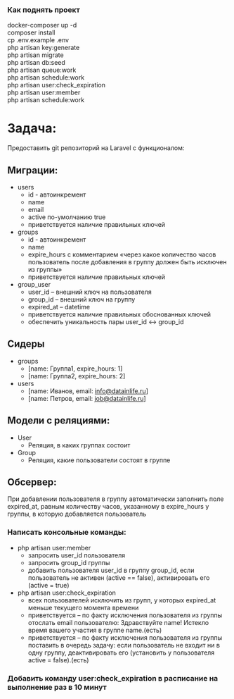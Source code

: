 ### Как поднять проект  
docker-composer up -d  
composer install  
cp .env.example .env  
php artisan key:generate  
php artisan migrate  
php artisan db:seed  
php artisan queue:work  
php artisan schedule:work  
php artisan user:check_expiration  
php artisan user:member  
php artisan schedule:work  
# Задача:  
Предоставить git репозиторий на Laravel с функционалом:  
## Миграции:  
 - users  
    - id - автоинкремент  
    - name  
    - email  
    - active по-умолчанию true  
    - приветствуется наличие правильных ключей  
- groups  
    - id - автоинкремент  
    - name  
    - expire_hours с комментарием «через какое количество часов пользователь после добавления в группу должен быть исключен из группы»  
    - приветствуется наличие правильных ключей  
- group_user  
    - user_id – внешний ключ на пользователя  
    - group_id – внешний ключ на группу  
    - expired_at – datetime  
    - приветствуется наличие правильных обоснованных ключей  
    - обеспечить уникальность пары user_id <-> group_id  
## Сидеры  
- groups  
    - [name: Группа1, expire_hours: 1]  
    - [name: Группа2, expire_hours: 2]  
- users  
    - [name: Иванов, email: info@datainlife.ru]  
    - [name: Петров, email: job@datainlife.ru]  
## Модели с реляциями:  
- User  
    - Реляция, в каких группах состоит  
- Group  
    - Реляция, какие пользователи состоят в группе  
## Обсервер:  
При добавлении пользователя в группу автоматически заполнить поле expired_at, равным количеству часов, указанному в expire_hours у группы, в которую добавляется пользователь  
### Написать консольные команды:  
- php artisan user:member  
    - запросить user_id пользователя  
    - запросить group_id группы  
    - добавить пользователя user_id в группу group_id, если пользователь не активен (active == false), активировать его (active = true)  
- php artisan user:check_expiration  
    - всех пользователей исключить из групп, у которых expired_at меньше текущего момента времени  
    - приветствуется – по факту исключения пользователя из группы отослать email пользователю: Здравствуйте name! Истекло время вашего участия в группе name.(есть)  
    - приветствуется – по факту исключения пользователя из группы поставить в очередь задачу: если пользователь не входит ни в одну группу, деактивировать его (установить у пользователя active = false).(есть)  
### Добавить команду user:check_expiration в расписание на выполнение раз в 10 минут  


